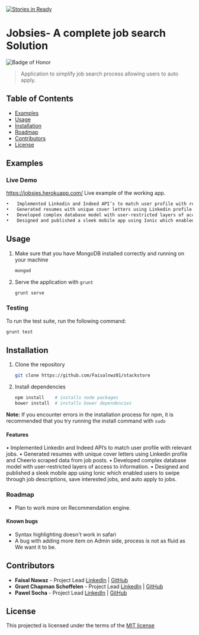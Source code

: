 [![Stories in Ready](https://badge.waffle.io/Faisalnwz01/jobsies-webapp.png?label=ready&title=Ready)](https://waffle.io/Faisalnwz01/jobsies-webapp)
# Jobsies- A complete job search Solution
![Badge of Honor](https://img.shields.io/badge/Built%20at-Fullstack-green.svg?style=flat-square)
> Application to simplify job search process allowing users to auto apply.

## Table of Contents

- [Examples](#examples)
- [Usage](#usage)
- [Installation](#installation)
- [Roadmap](#roadmap)
- [Contributors](#contributors)
- [License](#license)

## Examples


### Live Demo

https://jobsies.herokuapp.com/
Live example of the working app.


```html
•	Implemented Linkedin and Indeed API’s to match user profile with relevant jobs.
•	Generated resumes with unique cover letters using Linkedin profile and Cheerio scraped data from job posts.
•	Developed complex database model with user-restricted layers of access to information.
•	Designed and published a sleek mobile app using Ionic which enabled users to swipe through job descriptions, save interested jobs, and auto apply to jobs.

```

## Usage

1.  Make sure that you have MongoDB installed correctly and running on your machine

    ```bash
    mongod
    ```
2. Serve the application with `grunt`

    ```bash
    grunt serve
    ```
     
### Testing
To run the test suite, run the following command:

```bash
grunt test
```

## Installation

1. Clone the repository

	```bash
	git clone https://github.com/Faisalnwz01/stackstore
	```
2.	Install dependencies

	```bash
	npm install    # installs node packages
	bower install  # installs bower dependencies
	```

__Note:__ If you encounter errors in the installation process for npm, it is recommended that you try running the install command with `sudo`



#### Features

•	Implemented Linkedin and Indeed API’s to match user profile with relevant jobs.
•	Generated resumes with unique cover letters using Linkedin profile and Cheerio scraped data from job posts.
•	Developed complex database model with user-restricted layers of access to information.
•	Designed and published a sleek mobile app using Ionic which enabled users to swipe through job descriptions, save interested jobs, and auto apply to jobs.



### Roadmap
- Plan to work more on Recommendation engine.

#### Known bugs

- Syntax highlighting doesn't work in safari
- A bug with adding more item on Admin side, process is not as fluid as We want it to be.

## Contributors
* __Faisal Nawaz__ - Project Lead [LinkedIn](https://www.linkedin.com/in/faisalnwz) | [GitHub](https://github.com/faisalnwz01)
* __Grant Chapman Schoffelen__ - Project Lead  [LinkedIn](https://www.linkedin.com/profile/view?id=365808666) | [GitHub](https://github.com/GrantSchoffelen)
* __Pawel Socha__ - Project Lead [LinkedIn](https://www.linkedin.com/in/sochapawel) | [GitHub](https://github.com/psoch)

## License

This projected is licensed under the terms of the [MIT license](/LICENSE)


